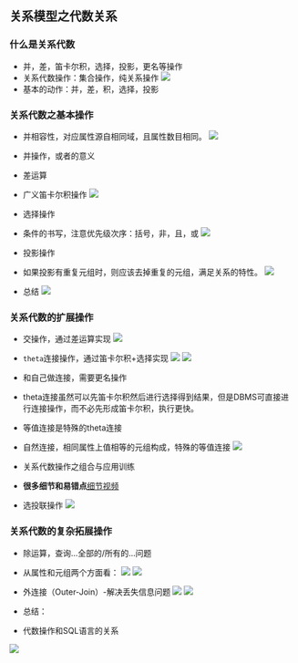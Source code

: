 
## 关系模型之代数关系

### 什么是关系代数

- 并，差，笛卡尔积，选择，投影，更名等操作
- 关系代数操作：集合操作，纯关系操作
![](http://i.imgur.com/lNHjyxG.png)
- 基本的动作：并，差，积，选择，投影

### 关系代数之基本操作

- 并相容性，对应属性源自相同域，且属性数目相同。
![](http://i.imgur.com/XQ96xO9.png)

- 并操作，或者的意义
- 差运算
- 广义笛卡尔积操作
![](http://i.imgur.com/RpPauZf.png)

- 选择操作
- 条件的书写，注意优先级次序：括号，非，且，或
![](http://i.imgur.com/W0haYUE.png)

- 投影操作
- 如果投影有重复元组时，则应该去掉重复的元组，满足关系的特性。
![](http://i.imgur.com/1BZAbs4.png)

- 总结
![](http://i.imgur.com/9pwJixJ.png)

### 关系代数的扩展操作

- 交操作，通过差运算实现
![](http://i.imgur.com/WZBHQVW.png)

- `theta`连接操作，通过笛卡尔积+选择实现
![](http://i.imgur.com/VhQOFkL.png)
![](http://i.imgur.com/7GIQ1am.png)

- 和自己做连接，需要更名操作
- theta连接虽然可以先笛卡尔积然后进行选择得到结果，但是DBMS可直接进行连接操作，而不必先形成笛卡尔积，执行更快。
- 等值连接是特殊的theta连接

- 自然连接，相同属性上值相等的元组构成，特殊的等值连接
![](http://i.imgur.com/PDgwL10.png)

- 关系代数操作之组合与应用训练
- **很多细节和易错点**[细节视频](http://www.icourse163.org/learn/HIT-1001516002?tid=1002049007#/learn/content?type=detail&id=1002654780&sm=1)
- 选投联操作
![](http://i.imgur.com/paYIQCx.png)

### 关系代数的复杂拓展操作

- 除运算，查询...全部的/所有的...问题
- 从属性和元组两个方面看：
![](http://i.imgur.com/RHLcqje.png)
![](http://i.imgur.com/ERAVEhQ.png)

- 外连接（Outer-Join）-解决丢失信息问题
![](http://i.imgur.com/lJesN44.png)
![](http://i.imgur.com/laMH22W.png)

- 总结：
- 代数操作和SQL语言的关系

![](http://i.imgur.com/x8eobQs.png)